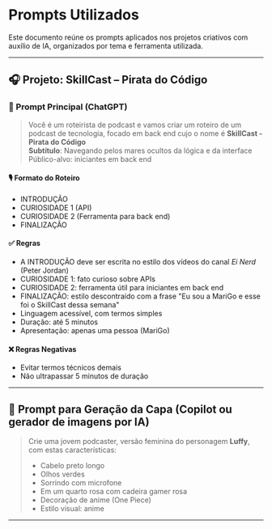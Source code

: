 # Prompts Utilizados

Este documento reúne os prompts aplicados nos projetos criativos com auxílio de IA, organizados por tema e ferramenta utilizada.

---

## 🎧 Projeto: SkillCast – Pirata do Código

### 📝 Prompt Principal (ChatGPT)

> Você é um roteirista de podcast e vamos criar um roteiro de um podcast de tecnologia, focado em back end cujo o nome é **SkillCast - Pirata do Código**  
> **Subtítulo**: Navegando pelos mares ocultos da lógica e da interface  
> Público-alvo: iniciantes em back end

#### 🎙️ Formato do Roteiro

- INTRODUÇÃO
- CURIOSIDADE 1 (API)
- CURIOSIDADE 2 (Ferramenta para back end)
- FINALIZAÇÃO

#### ✅ Regras

- A INTRODUÇÃO deve ser escrita no estilo dos vídeos do canal *Ei Nerd* (Peter Jordan)
- CURIOSIDADE 1: fato curioso sobre APIs
- CURIOSIDADE 2: ferramenta útil para iniciantes em back end
- FINALIZAÇÃO: estilo descontraído com a frase "Eu sou a MariGo e esse foi o SkillCast dessa semana"
- Linguagem acessível, com termos simples
- Duração: até 5 minutos
- Apresentação: apenas uma pessoa (MariGo)

#### ❌ Regras Negativas

- Evitar termos técnicos demais
- Não ultrapassar 5 minutos de duração

---

## 🎨 Prompt para Geração da Capa (Copilot ou gerador de imagens por IA)

> Crie uma jovem podcaster, versão feminina do personagem **Luffy**, com estas características:  
> - Cabelo preto longo  
> - Olhos verdes  
> - Sorrindo com microfone  
> - Em um quarto rosa com cadeira gamer rosa  
> - Decoração de anime (One Piece)  
> - Estilo visual: anime  

---


